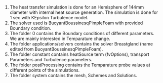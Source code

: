 1. The heat transfer simulation is done for an Hemisphere of 144mm diameter with internal heat source generation. The simulation is done for 1 sec with KEpsilon Turbulence model.
2. The solver used is BuoyantBoussinesqPimpleFoam with provided Boundary condition.
3. The folder 0 contains the Boundary conditions of different parameters. We are mainly interested in Temparature change.
4. The folder applications/solvers contains the solver Breastgland (name edited from BuoyantBoussinesqPimpleFoam).
5. The folder constant contains heatSource term (fvOptions), transport Parameters and Turbulence parameters.
6. The folder postProcessing contains the Temparature probe values at different points of the simulations.
7. The folder system contains the mesh, Schemes and Solutions.
